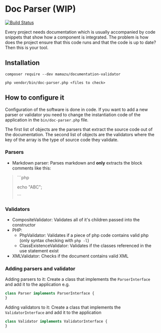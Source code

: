 # Doc Parser (WIP)
[![Build Status](https://travis-ci.org/mamazu/documentation-parser.svg?branch=master)](https://travis-ci.org/mamazu/documentation-parser)

Every project needs documentation which is usually accompanied by code snippets that show how a component is integrated. The problem is how does the project ensure that this code runs and that the code is up to date? Then this is your tool.

## Installation
`composer require --dev mamazu/documentation-validator`

`php vendor/bin/doc-parser.php <files to check>`

## How to configure it
Configuration of the software is done in code. If you want to add a new parser or validator you need to change the instantiation code of the application in the `bin/doc-parser.php` file.

The first list of objects are the parsers that extract the source code out of the documentation. The second list of objects are the validators where the key of the array is the type of source code they validate.

### Parsers
* Markdown parser: Parses markdown and **only** extracts the block comments like this:
> \```php
>
>echo "ABC";
>
>\```

### Validators
* CompositeValidator: Validates all of it's children passed into the constructor
* PHP:
    * PhpValidator: Validates if a piece of php code contains valid php (only syntax checking with `php -l`)
    * ClassExistenceValidator: Validates if the classes referenced in the use statement exist
* XMLValidator: Checks if the document contains valid XML

### Adding parsers and validator
Adding parsers to it: Create a class that implements the `ParserInterface` and add it to the application e.g.
```php
class Parser implements ParserInterface {
}
```

Adding validators to it: Create a class that implements the `ValidatorInterface` and add it to the application
```php
class Validator implements ValidatorInterface {
}
```
